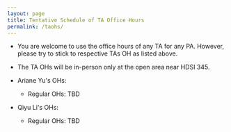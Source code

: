 ```yaml
---
layout: page
title: Tentative Schedule of TA Office Hours
permalink: /taohs/
---
```



- You are welcome to use the office hours of any TA for any PA. However, please try to stick to respective TAs OH as listed above.

- The TA OHs will be in-person only at the open area near HDSI 345.

- Ariane Yu's OHs:
    - Regular OHs: TBD
    
- Qiyu Li's OHs:
    - Regular OHs: TBD

